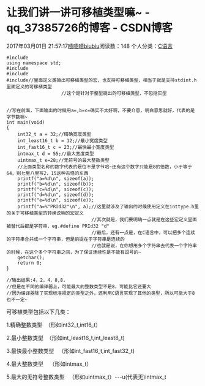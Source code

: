 # 让我们讲一讲可移植类型嘛~ - qq_37385726的博客 - CSDN博客





2017年03月01日 21:57:17[啧啧啧biubiu](https://me.csdn.net/qq_37385726)阅读数：148
个人分类：[C语言](https://blog.csdn.net/qq_37385726/article/category/6697679)











```
#include
using namespace std;
#include
#include
#include//里面定义类输出可移植类型的宏，也支持可移植类型，相当于就是支持stdint.h里面定义的可移植类型
                    //这个是针对于整型提出的可移植类型，不包括实型


//写在前面，下面输出的时候用a=,b=c=确实不太好啊，不要介意，明白意思就好，代表的是字节数嘛~
int main(void)
{
	int32_t a = 32;//精确宽度类型
	int_least16_t b = 12;//最小宽度类型
	int_fast16_t c = 23;//最快最小宽度类型
	intmax_t d = 55;//最大宽度类型
	uintmax_t e=28;//无符号的最大整数类型
	//上面类型名称的数字代表的是位不是字节哈~还有这个数字只能是8的倍数，小于等于64，别七里八里写2，15这种古怪的东西
	printf("a=%d\n", sizeof(a));
	printf("b=%d\n", sizeof(b));
	printf("c=%d\n", sizeof(c));
	printf("d=%d\n", sizeof(d));
	printf("e=%d\n", sizeof(e));
	printf("a=%"PRId32"\n", a);//这里就涉及了输出的时候使用定义在inttype.h里的关于可移植类型的转换说明的宏定义
	                           //其次就是，我们要明确一点就是在这些宏定义里面被替代后都是字符串，eg.#define PRId32 "d"
	                           //最后，还有一点是，在C语言中，可以把多个连续的字符串合并成一个字符串，但是前提在于字符串是连续的
	                           //也就是说，在你想用多个字符串去代表一个字符串的时候，在这个多个字符串之间，为了保证连续性是不能有逗号的~
	getchar();
	return 0;
}

//输出结果:4，2，4，8,8.
//但是在不同的编译器上，可能最大的整数类型不是8，可能比它还要大
//因为编译器除了实现标准规定的类型之外，还利用C语言实现了其他的类型，所以可能大于8也不一定~
```




可移植类型包括以下几类：

1.精确整数类型  （形如int32_t,int16_t）

2.最小整数类型  （形如int_least16_t,int_least8_t)

3.最快最小整数类型   （形如int_fast16_t,int_fast32_t)

4.最大整数类型    （形如intmax_t）

5.最大的无符号整数类型   （形如uintmax_t）---u(代表无)intmax_t



